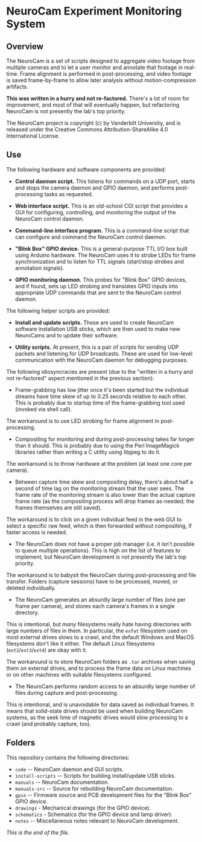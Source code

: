 # NeuroCam Experiment Monitoring System

## Overview

The NeuroCam is a set of scripts designed to aggregate video footage from
multiple cameras and to let a user monitor and annotate that footage in
real-time. Frame alignment is performed in post-processing, and video footage
is saved frame-by-frame to allow later analysis without motion-compression
artifacts.

**This was written in a hurry and not re-factored.** There's a lot of room
for improvement, and most of that will eventually happen, but refactoring
NeuroCam is not presently the lab's top priority.

The NeuroCam project is copyright (c) by Vanderbilt University, and is
released under the Creative Commons Attribution-ShareAlike 4.0 International
License.


## Use

The following hardware and software components are provided:

* **Control daemon script.** This listens for commands on a UDP port, starts
and stops the camera daemon and GPIO daemon, and performs post-processing
tasks as requested.

* **Web interface script.** This is an old-school CGI script that provides a
GUI for configuring, controlling, and monitoring the output of the NeuroCam
control daemon.

* **Command-line interface program.** This is a command-line script that
can configure and command the NeuroCam control daemon.

* **"Blink Box" GPIO device.** This is a general-purpose TTL I/O box built
using Arduino hardware. The NeuroCam uses it to strobe LEDs for frame
synchronization and to listen for TTL signals (start/stop strobes and
annotation signals).

* **GPIO monitoring daemon.** This probes for "Blink Box" GPIO devices, and
if found, sets up LED strobing and translates GPIO inputs into appropriate
UDP commands that are sent to the NeuroCam control daemon.


The following helper scripts are provided:

* **Install and update scripts.** These are used to create NeuroCam software
installation USB sticks, which are then used to make new NeuroCams and to
update their software.

* **Utility scripts.** At present, this is a pair of scripts for sending UDP
packets and listening for UDP broadcasts. These are used for low-level
communication with the NeuroCam daemon for debugging purposes.


The following idiosyncracies are present (due to the "written in a hurry and
not re-factored" aspect mentioned in the previous section):

* Frame-grabbing has low jitter once it's been started but the individual
streams have time skew of up to 0.25 seconds relative to each other. This
is probably due to startup time of the frame-grabbing tool used (invoked via
shell call).

The workaround is to use LED strobing for frame alignment in post-processing.

* Compositing for monitoring and during post-processing takes far longer
than it should. This is probably due to using the Perl ImageMagick libraries
rather than writing a C utility using libjpeg to do it.

The workaround is to throw hardware at the problem (at least one core per
camera).

* Between capture time skew and compositing delay, there's about half a
second of time lag on the monitoring stream that the user sees. The frame
rate of the monitoring stream is also lower than the actual capture frame
rate (as the compositing process will drop frames as-needed; the frames
themselves are still saved).

The workaround is to click on a given individual feed in the web GUI to
select a specific raw feed, which is then forwarded without compositing,
if faster access is needed.

* The NeuroCam does not have a proper job manager (i.e. it isn't possible
to queue multiple operations). This is high on the list of features to
implement, but NeuroCam development is not presently the lab's top priority.

The workaround is to babysit the NeuroCam during post-processing and file
transfer. Folders (capture sessions) have to be processed, moved, or
deleted individually.

* The NeuroCam generates an absurdly large number of files (one per frame
per camera), and stores each camera's frames in a single directory.

This is intentional, but _many_ filesystems really hate having directories
with large numbers of files in them. In particular, the `exfat` filesystem
used on most external drives slows to a crawl, and the default Windows and
MacOS filesystems don't like it either. The default Linux filesystems
(`ext2`/`ext3`/`ext4`) are okay with it.

The workaround is to store NeuroCam folders as `.tar` archives when saving
them on external drives, and to process the frame data on Linux machines or
on other machines with suitable filesystems configured.

* The NeuroCam performs random access to an absurdly large number of files
during capture and post-processing.

This is intentional, and is unavoidable for data saved as individual frames.
It means that solid-state drives should be used when building NeuroCam
systems, as the seek time of magnetic drives would slow processing to a
crawl (and probably capture, too).


## Folders

This repository contains the following directories:

* `code` -- NeuroCam daemon and GUI scripts.
* `install-scripts` -- Scripts for building install/update USB sticks.
* `manuals` -- NeuroCam documentation.
* `manuals-src` -- Source for rebuilding NeuroCam documentation.
* `gpio` -- Firmware source and PCB development files for the "Blink Box"
GPIO device.
* `drawings` - Mechanical drawings (for the GPIO device).
* `schematics` - Schematics (for the GPIO device and lamp driver).
* `notes` -- Miscellaneous notes relevant to NeuroCam development.


_This is the end of the file._
